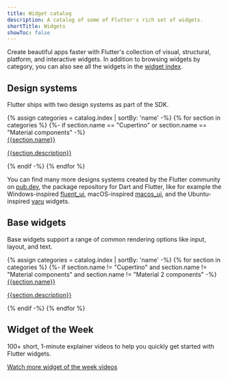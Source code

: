 ```yaml
---
title: Widget catalog
description: A catalog of some of Flutter's rich set of widgets.
shortTitle: Widgets
showToc: false
---
```


Create beautiful apps faster with Flutter's collection of visual, structural,
platform, and interactive widgets. In addition to browsing widgets by category,
you can also see all the widgets in the [widget index][].

## Design systems

Flutter ships with two design systems as part of the SDK.

<div class="card-grid">
{% assign categories = catalog.index | sortBy: 'name' -%}
{% for section in categories %}
  {%- if section.name == "Cupertino" or section.name == "Material components" -%}
    <a class="card outlined-card" href="{{page.url}}/{{section.id}}">
      <div class="card-header">
        <span class="card-title">{{section.name}}</span>
      </div>
      <div class="card-content">
        <p>{{section.description}}</p>
      </div>
    </a>
  {% endif -%}
{% endfor %}
</div>

You can find many more designs systems created by the Flutter community
on [pub.dev]({{site.pub}}), the package repository for Dart and Flutter,
like for example the Windows-inspired [fluent_ui]({{site.pub-pkg}}/fluent_ui),
macOS-inspired [macos_ui]({{site.pub-pkg}}/macos_ui),
and the Ubuntu-inspired [yaru]({{site.pub-pkg}}/yaru) widgets.

## Base widgets

Base widgets support a range of common rendering options
like input, layout, and text.

<div class="card-grid">
{% assign categories = catalog.index | sortBy: 'name' -%}
{% for section in categories %}
  {%- if section.name != "Cupertino" and section.name != "Material components" and section.name != "Material 2 components" -%}
    <a class="card outlined-card" href="{{page.url}}/{{section.id}}">
      <div class="card-header">
        <span class="card-title">{{section.name}}</span>
      </div>
      <div class="card-content">
        <p>{{section.description}}</p>
      </div>
    </a>
  {% endif -%}
{% endfor %}
</div>

## Widget of the Week

100+ short, 1-minute explainer videos to
help you quickly get started with Flutter widgets.

<div class="card-grid wide">
  <div class="card wrapped-card outlined-card">
    <div class="card-content">
      <YouTubeEmbed id="D0xwcz2IqAY" title="CupertinoRadio - Flutter widget of the week"></YouTubeEmbed>
    </div>
  </div>
  <div class="card wrapped-card outlined-card">
    <div class="card-content">
      <YouTubeEmbed id="5H-WvH5O29I" title="CupertinoSheetRoute - Flutter widget of the week"></YouTubeEmbed>
    </div>
  </div>
  <div class="card wrapped-card outlined-card">
    <div class="card-content">
      <YouTubeEmbed id="esnBf6V4C34" title="CupertinoSlidingSegmentedControl - Flutter widget of the week"></YouTubeEmbed>
    </div>
  </div>
  <div class="card wrapped-card outlined-card">
    <div class="card-content">
      <YouTubeEmbed id="ua54JU7k1Us" title="CupertinoCheckbox - Flutter widget of the week"></YouTubeEmbed>
    </div>
  </div>
  <div class="card wrapped-card outlined-card">
    <div class="card-content">
      <YouTubeEmbed id="24tg_N4sdMQ" title="CupertinoSwitch - Flutter widget of the week"></YouTubeEmbed>
    </div>
  </div>
  <div class="card wrapped-card outlined-card">
    <div class="card-content">
      <YouTubeEmbed id="GQ8ajYVF0bo" title="CarouselView - Flutter widget of the week"></YouTubeEmbed>
    </div>
  </div>
</div>

<a class="filled-button" target="_blank" href="{{site.yt.playlist}}PLjxrf2q8roU23XGwz3Km7sQZFTdB996iG">Watch more widget of the week videos</a>

[widget index]: /reference/widgets
